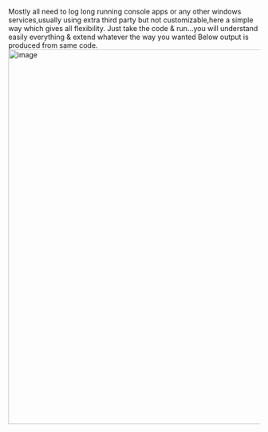 Mostly all need to log long running console apps or any other windows services,usually using extra third party but not customizable,here a simple way which gives all flexibility.
Just take the code & run...you will understand easily everything & extend whatever the way you wanted
Below output is produced from same code.
<img width="752" alt="image" src="https://github.com/nammadhu/POC.ConsoleAppFileWriting/assets/3640748/63e4c61e-f571-42d2-8690-4c5bf1f208ec">
